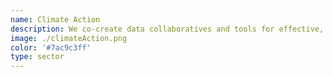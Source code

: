 ```yaml
---
name: Climate Action
description: We co-create data collaboratives and tools for effective, data-driven decision making to address climate change. We work closely with multiple stakeholders to institutionalise data and AI capacities, accessibility and usability for public reforms and citizen engagement.
image: ./climateAction.png
color: '#7ac9c3ff'
type: sector
---
```

